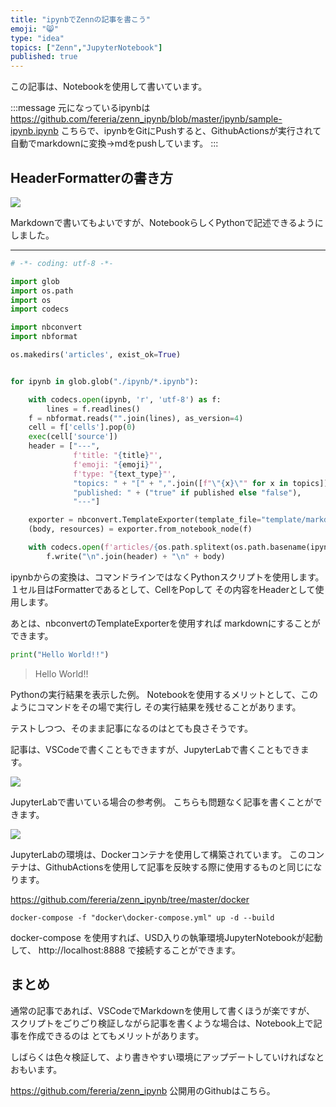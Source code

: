 ```yaml
---
title: "ipynbでZennの記事を書こう"
emoji: "😸"
type: "idea"
topics: ["Zenn","JupyterNotebook"]
published: true
---
```

この記事は、Notebookを使用して書いています。

:::message
元になっているipynbは
https://github.com/fereria/zenn_ipynb/blob/master/ipynb/sample-ipynb.ipynb
こちらで、ipynbをGitにPushすると、GithubActionsが実行されて
自動でmarkdownに変換→mdをpushしています。
:::

## HeaderFormatterの書き方

![](https://gyazo.com/3e428097b74fc40bc7877c5f37b0a6af.png)

Markdownで書いてもよいですが、NotebookらしくPythonで記述できるようにしました。


----



```python
# -*- coding: utf-8 -*-

import glob
import os.path
import os
import codecs

import nbconvert
import nbformat

os.makedirs('articles', exist_ok=True)


for ipynb in glob.glob("./ipynb/*.ipynb"):

    with codecs.open(ipynb, 'r', 'utf-8') as f:
        lines = f.readlines()
    f = nbformat.reads("".join(lines), as_version=4)
    cell = f['cells'].pop(0)
    exec(cell['source'])
    header = ["---",
              f'title: "{title}"',
              f'emoji: "{emoji}"',
              f'type: "{text_type}"',
              "topics: " + "[" + ",".join([f"\"{x}\"" for x in topics]) + "]",
              "published: " + ("true" if published else "false"),
              "---"]

    exporter = nbconvert.TemplateExporter(template_file="template/markdown.tpl")
    (body, resources) = exporter.from_notebook_node(f)

    with codecs.open(f'articles/{os.path.splitext(os.path.basename(ipynb))[0]}.md', 'w', 'utf-8') as f:
        f.write("\n".join(header) + "\n" + body)

```

ipynbからの変換は、コマンドラインではなくPythonスクリプトを使用します。
１セル目はFormatterであるとして、CellをPopして
その内容をHeaderとして使用します。

あとは、nbconvertのTemplateExporterを使用すれば markdownにすることができます。




```python
print("Hello World!!")
```

> Hello World!!
> 

Pythonの実行結果を表示した例。
Notebookを使用するメリットとして、このようにコマンドをその場で実行し
その実行結果を残せることがあります。

テストしつつ、そのまま記事になるのはとても良さそうです。

記事は、VSCodeで書くこともできますが、JupyterLabで書くこともできます。

![](https://gyazo.com/698a75b8de7a9bde36add7558534515a.png)

JupyterLabで書いている場合の参考例。
こちらも問題なく記事を書くことができます。

![](https://gyazo.com/0a7214a933a81196a28025e3aef17cc2.png)

JupyterLabの環境は、Dockerコンテナを使用して構築されています。
このコンテナは、GithubActionsを使用して記事を反映する際に使用するものと同じになります。

https://github.com/fereria/zenn_ipynb/tree/master/docker

```
docker-compose -f "docker\docker-compose.yml" up -d --build
```
docker-compose を使用すれば、USD入りの執筆環境JupyterNotebookが起動して、
http://localhost:8888
で接続することができます。

## まとめ

通常の記事であれば、VSCodeでMarkdownを使用して書くほうが楽ですが、
スクリプトをごりごり検証しながら記事を書くような場合は、Notebook上で記事を作成できるのは
とてもメリットがあります。

しばらくは色々検証して、より書きやすい環境にアップデートしていければなとおもいます。

https://github.com/fereria/zenn_ipynb
公開用のGithubはこちら。
